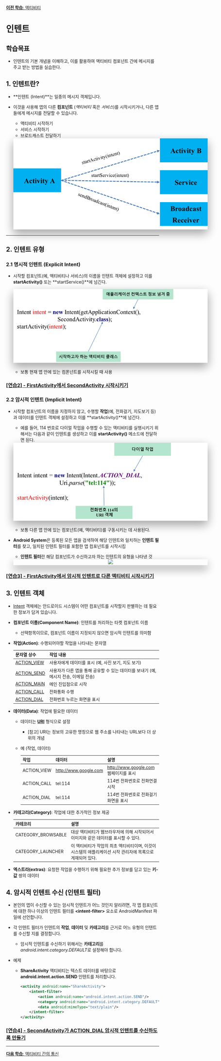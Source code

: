 <style>
div.polaroid {
  	width: 640px;
  	box-shadow: 0 10px 30px 0 rgba(0, 0, 0, 0.2), 0 16px 30px 0 rgba(0, 0, 0, 0.19);
  	text-align: center;
	margin-bottom: 0.5cm;
}
</style>

[**이전 학습**: 액티비티](activity.html)
# 인텐트

## 학습목표
- 인텐트의 기본 개념을 이해하고, 이를 활용하여 액티비티 컴포넌트 간에 메시지를 주고 받는 방법을 실습한다.


<a name="1"> </a>
## 1. 인텐트란?
- **인텐트 (Intent)**는 일종의 메시지 객체입니다. 
- 이것을 사용해  앱의 다른 **컴포넌트** (*액티비티* 혹은 *서비스*)를 시작시키거나, 다른 앱들에게 메시지를 전달할 수 있습니다.
	- 액티비티 시작하기
	- 서비스 시작하기
	- 브로드캐스트 전달하기

	<div class="polaroid">
	<img src="figure/intent-msg.png">
	</div>

---
<a name="2"> </a>
## 2. 인텐트 유형

### 2.1 명시적 인텐트 (Explicit Intent)
-  시작할 컴포넌트(예, 액티비티나 서비스)의 이름을 인텐트 객체에 설정하고 이를 **startActivity()** 또는 **startService()**에 넘긴다.
	
	<div class="polaroid">
		<img src="figure/explicit-intent.png">
	</div>

	- 보통 현재 앱 안에 있는 컴폰넌트를 시작시킬 때 사용


<a name="exercise2"> </a>
### [[연습2] - FirstActivity에서 SecondActivity 시작시키기](exercise2.html)


### 2.2 암시적 인텐트 (Implicit Intent)
- 시작할 컴포넌트의 이름을 지정하지 않고, 수행할 **작업**(예, 전화걸기, 지도보기 등)과 데이터를 인텐트 객체에 설정하고 이를 **startActivity()**에 넘긴다.
	- 예를 들어, 114 번호로 다이얼 작업을 수행할 수 있는 액티비티를 실행시키기 위해서는 다음과 같이 인텐트를 생성하고 이를 **startActivity()** 메소드에 전달하면 된다.

	<div class="polaroid">
		<img src="figure/implicit-intent.png">
	</div>
	
	- 보통 다른 앱 안에 있는 컴포넌트(예, 액티비티)를 구동시키는 데 사용된다.

- **Android System**은 등록된 모든 앱을 검색하여 해당 인텐트와 일치하는 **인텐트 필터**를 찾고, 일치된 인텐트 필터를 포함한 앱 컴포넌트를 시작시킴
	- **인텐트 필터**란 해당 컴포넌트가 수신하고자 하는 인텐트의 유형을 나타낸 것
	
	<div class="polaroid">
		<img src="https://developer.android.com/images/components/intent-filters_2x.png">
	</div>

### [[연습3] - FirstActivity에서 암시적 인텐트로 다른 액티비티 시작시키기](exercise3.html) 	



<a name="3"> </a>	 
## 3. 인텐트 객체
- [Intent](https://developer.android.com/reference/android/content/Intent.html) 객체에는 안드로이드 시스템이 어떤 컴포넌트를 시작할지 판별하는 데 필요한 정보가 담겨 있습니다.
- **컴포넌트 이름(Component Name)**: 인텐트를 처리하는 타켓 컴포넌트 이름
	- 선택항목이므로, 컴포넌트 이름이 지정되지 않으면 암시적 인텐트를 의미함  
- **작업(Action)**: 수행되어야할 작업을 나타내는 문자열

	문자열 상수 | 작업 내용
	---------|---------
	[ACTION\_VIEW](https://developer.android.com/reference/android/content/Intent.html#ACTION_VIEW) | 사용자에게 데이터를 표시 (예, 사진 보기, 지도 보기)
	[ACTION\_SEND](https://developer.android.com/reference/android/content/Intent.html#ACTION_SEND) | 사용자가 다른 앱을 통해 공유할 수 있는 데이터를 보내기 (예, 메시지 전송, 이메일 전송)
	[ACTION\_MAIN](https://developer.android.com/reference/android/content/Intent.html#ACTION_MAIN) | 메인 진입점으로 시작
	[ACTION\_CALL](https://developer.android.com/reference/android/content/Intent.html#ACTION_CALL) | 전화통화 수행
	[ACTION\_DIAL](https://developer.android.com/reference/android/content/Intent.html#ACTION_DIAL) | 전화번호 누르는 화면을 표시
- **데이터(Data)**: 작업에 필요한 데이터
	- 데이터는 [**URI**](https://ko.wikipedia.org/wiki/%ED%86%B5%ED%95%A9_%EC%9E%90%EC%9B%90_%EC%8B%9D%EB%B3%84%EC%9E%90) 형식으로 설정
		- [참고] URI는 정보의 고유한 명칭으로 웹 주소를 나타내는 URL보다 더 상위의 개념
	- 예 (작업, 데이터)

		작업 | 데이터 | 설명
		---|----|---
		ACTION\_VIEW|http://www.google.com | http://www.google.com 웹페이지를 표시
		ACTION\_CALL|tel:114| 114번 전화번호로 전화연결 시작
		ACTION\_DIAL|tel:114| 114번 전화번호로 전화걸기 화면을 표시

- **카테고리(Category)**: 작업에 대한 추가적인 정보 제공

	카테코리 | 설명
	----|----
	CATEGORY\_BROWSABLE | 대상 액티비티가 웹브라우저에 의해 시작되어서 이미지와 같은 데이터를 표시할 수 있다.
	CATEGORY\_LAUNCHER | 이 액티비티가 작업의 최초 액티비티이며, 이것이 시스템의 애플리케이션 시작 관리자에 목록으로 게재되어 있다.

- **엑스트라(extras)**: 요청한 작업을 수행하기 위해 필요한 추가 정보를 담고 있는 **키-값** 쌍의 데이터



## 4. 암시적 인텐트 수신 (인텐트 필터)
- 본인의 앱이 수신할 수 있는 암시적 인텐트가 어느 것인지 알리려면, 각 앱 컴포넌트에 대한 하나 이상의 인텐트 필터를 **\<intent-filter\>** 요소로 AndroidManifest 파일에 선언합니다.
- 각 인텐트 필터가 인텐트의 **작업**, **데이터** 및 **카테고리**를 근거로 어느 유형의 인텐트를 수신할 지를 결정합니다.
	- 암시적 인텐트를 수신하기 위해서는  **카테고리**를 *android.intent.category.DEFAULT*로 설정해야 합니다.

- 예제
	-  **ShareActivity** 액티비티는 텍스트 데이터를 바탕으로 **android.intent.action.SEND** 인텐트를 처리합니다.
	
		```xml
		<activity android:name="ShareActivity">
		    <intent-filter>
		        <action android:name="android.intent.action.SEND"/>
		        <category android:name="android.intent.category.DEFAULT"/>
		        <data android:mimeType="text/plain"/>
		    </intent-filter>
		</activity>
		```

### [[연습4] - SecondActivity가 ACTION\_DIAL 암시적 인텐트를 수신하도록 만들기](exercise4.html)

---
[**다음 학습**: 액티비티 간의 통신](activity-communication.html)
